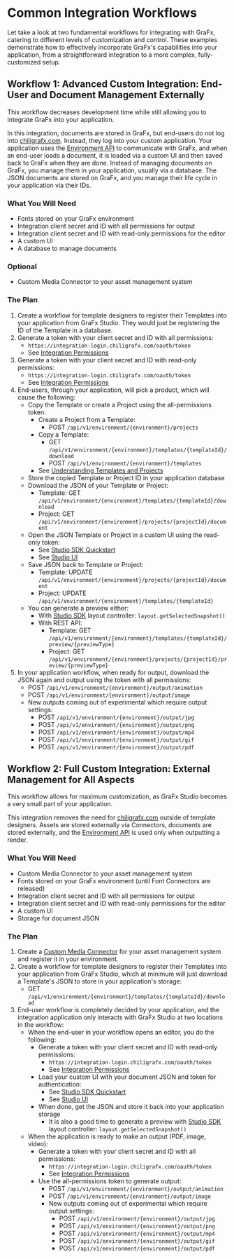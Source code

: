 # Common Integration Workflows

Let take a look at two fundamental workflows for integrating with GraFx, catering to different levels of customization and control. These examples demonstrate how to effectively incorporate GraFx's capabilities into your application, from a straightforward integration to a more complex, fully-customized setup.

## Workflow 1: Advanced Custom Integration: End-User and Document Management Externally

This workflow decreases development time while still allowing you to integrate GraFx into your application.

In this integration, documents are stored in GraFx, but end-users do not log into [chiligrafx.com](https://www.chiligrafx.com). Instead, they log into your custom application. Your application uses the [Environment API]() to communicate with GraFx, and when an end-user loads a document, it is loaded via a custom UI and then saved back to GraFx when they are done. Instead of managing documents on GraFx, you manage them in your application, usually via a database. The JSON documents are stored on GraFx, and you manage their life cycle in your application via their IDs.

### What You Will Need

- Fonts stored on your GraFx environment
- Integration client secret and ID with all permissions for output
- Integration client secret and ID with read-only permissions for the editor
- A custom UI
- A database to manage documents

### Optional

- Custom Media Connector to your asset management system

### The Plan

1. Create a workflow for template designers to register their Templates into your application from GraFx Studio. They would just be registering the ID of the Template in a database.
2. Generate a token with your client secret and ID with all permissions:
    - `https://integration-login.chiligrafx.com/oauth/token`
    - See [Integration Permissions]()
3. Generate a token with your client secret and ID with read-only permissions:
    - `https://integration-login.chiligrafx.com/oauth/token`
    - See [Integration Permissions]()
4. End-users, through your application, will pick a product, which will cause the following:
    - Copy the Template or create a Project using the all-permissions token:
        - Create a Project from a Template:
            - POST `/api/v1/environment/{environment}/projects`
        - Copy a Template:
            - GET `/api/v1/environment/{environment}/templates/{templateId}/download`
            - POST `/api/v1/environment/{environment}/templates`
        - See [Understanding Templates and Projects]()
    - Store the copied Template or Project ID in your application database
    - Download the JSON of your Template or Project:
        - Template: GET `/api/v1/environment/{environment}/templates/{templateId}/download`
        - Project: GET `/api/v1/environment/{environment}/projects/{projectId}/document`
    - Open the JSON Template or Project in a custom UI using the read-only token:
        - See [Studio SDK Quickstart]()
        - See [Studio UI]()
    - Save JSON back to Template or Project:
        - Template: UPDATE `/api/v1/environment/{environment}/projects/{projectId}/document` 
        - Project: UPDATE `/api/v1/environment/{environment}/templates/{templateId}`
    - You can generate a preview either:
        - With [Studio SDK]() layout controller: `layout.getSelectedSnapshot()`
        - With REST API:
            - Template: GET `/api/v1/environment/{environment}/templates/{templateId}/preview/{previewType}`
            - Project: GET `/api/v1/environment/{environment}/projects/{projectId}/preview/{previewType}`
5. In your application workflow, when ready for output, download the JSON again and output using the token with all permissions:
    - POST `/api/v1/environment/{environment}/output/animation`
    - POST `/api/v1/environment/{environment}/output/image`
    - New outputs coming out of experimental which require output settings:
        - POST `/api/v1/environment/{environment}/output/jpg`
        - POST `/api/v1/environment/{environment}/output/png`
        - POST `/api/v1/environment/{environment}/output/mp4`
        - POST `/api/v1/environment/{environment}/output/gif`
        - POST `/api/v1/environment/{environment}/output/pdf`

## Workflow 2: Full Custom Integration: External Management for All Aspects

This workflow allows for maximum customization, as GraFx Studio becomes a very small part of your application.

This integration removes the need for [chiligrafx.com](https://www.chiligrafx.com) outside of template designers. Assets are stored externally via Connectors, documents are stored externally, and the [Environment API]() is used only when outputting a render.

### What You Will Need

- Custom Media Connector to your asset management system
- Fonts stored on your GraFx environment (until Font Connectors are released)
- Integration client secret and ID with all permissions for output
- Integration client secret and ID with read-only permissions for the editor
- A custom UI
- Storage for document JSON

### The Plan

1. Create a [Custom Media Connector]() for your asset management system and register it in your environment.
2. Create a workflow for template designers to register their Templates into your application from GraFx Studio, which at minimum will just download a Template's JSON to store in your application's storage:
    - GET `/api/v1/environment/{environment}/templates/{templateId}/download`
3. End-user workflow is completely decided by your application, and the integration application only interacts with GraFx Studio at two locations in the workflow:
    - When the end-user in your workflow opens an editor, you do the following:
        - Generate a token with your client secret and ID with read-only permissions:
            - `https://integration-login.chiligrafx.com/oauth/token`
            - See [Integration Permissions]()
        - Load your custom UI with your document JSON and token for authentication:
            - See [Studio SDK Quickstart]()
            - See [Studio UI]()
        - When done, get the JSON and store it back into your application storage
            - It is also a good time to generate a preview with [Studio SDK]() layout controller: `layout.getSelectedSnapshot()`
    - When the application is ready to make an output (PDF, image, video):
        - Generate a token with your client secret and ID with all permissions:
            - `https://integration-login.chiligrafx.com/oauth/token`
            - See [Integration Permissions]()
        - Use the all-permissions token to generate output:
            - POST `/api/v1/environment/{environment}/output/animation`
            - POST `/api/v1/environment/{environment}/output/image`
            - New outputs coming out of experimental which require output settings:
              - POST `/api/v1/environment/{environment}/output/jpg`
              - POST `/api/v1/environment/{environment}/output/png`
              - POST `/api/v1/environment/{environment}/output/mp4`
              - POST `/api/v1/environment/{environment}/output/gif`
              - POST `/api/v1/environment/{environment}/output/pdf`
